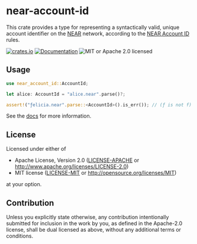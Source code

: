 # near-account-id

This crate provides a type for representing a syntactically valid, unique account identifier on the [NEAR](https://near.org) network, according to the [NEAR Account ID](https://docs.near.org/docs/concepts/account#account-id-rules) rules.

[![crates.io](https://img.shields.io/crates/v/near-account-id?label=latest)](https://crates.io/crates/near-account-id)
[![Documentation](https://docs.rs/near-account-id/badge.svg)](https://docs.rs/near-account-id)
![MIT or Apache 2.0 licensed](https://img.shields.io/crates/l/near-account-id.svg)

## Usage

```rust
use near_account_id::AccountId;

let alice: AccountId = "alice.near".parse()?;

assert!("ƒelicia.near".parse::<AccountId>().is_err()); // (ƒ is not f)
```

See the [docs](https://docs.rs/near-account-id) for more information.

## License

Licensed under either of

- Apache License, Version 2.0
   ([LICENSE-APACHE](LICENSE-APACHE) or <http://www.apache.org/licenses/LICENSE-2.0>)
- MIT license
   ([LICENSE-MIT](LICENSE-MIT) or <http://opensource.org/licenses/MIT>)

at your option.

## Contribution

Unless you explicitly state otherwise, any contribution intentionally submitted
for inclusion in the work by you, as defined in the Apache-2.0 license, shall be
dual licensed as above, without any additional terms or conditions.
